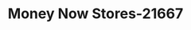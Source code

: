 ---
f_zip-code: 44614
f_state-code: OH
title: Money Now Stores-21667
f_phone: 330-854-3133
f_city-only: Fulton
f_address: 2067 Locust Street South Canal Fulton
f_location-unique-id: '21667'
slug: money-now-stores-21667
updated-on: '2024-05-30T13:46:58.046Z'
created-on: '2024-05-30T13:36:59.803Z'
published-on: '2024-05-30T13:54:32.469Z'
f_city-state: cms/city/fulton-oh.md
f_company: cms/company/money-now-stores.md
f_state: cms/state/ohio.md
layout: '[payday-loan].html'
tags: payday-loan
---